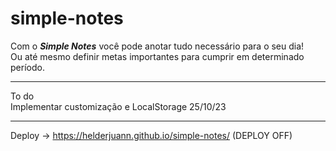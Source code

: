 # simple-notes

Com o *<b>Simple Notes</b>* você pode anotar tudo necessário para o seu dia! <br> Ou até mesmo definir metas importantes para cumprir em determinado período.

<hr>
To do <br> Implementar customização e LocalStorage 25/10/23

<hr>

Deploy -> https://helderjuann.github.io/simple-notes/ (DEPLOY OFF)
